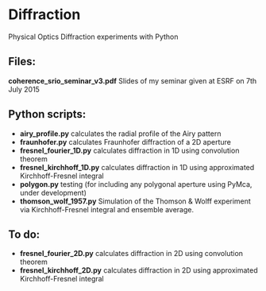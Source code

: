# Diffraction
Physical Optics Diffraction experiments with Python

## Files:

__coherence_srio_seminar_v3.pdf__ Slides of my seminar given at ESRF on 7th July 2015

## Python scripts: 

* __airy_profile.py__ calculates the radial profile of the Airy pattern
* __fraunhofer.py__ calculates Fraunhofer diffraction of a 2D aperture
* __fresnel_fourier_1D.py__ calculates diffraction in 1D using convolution theorem
* __fresnel_kirchhoff_1D.py__ calculates diffraction in 1D using approximated Kirchhoff-Fresnel integral 
* __polygon.py__ testing (for including any polygonal aperture using PyMca, under development)
* __thomson_wolf_1957.py__ Simulation of the Thomson & Wolff experiment via Kirchhoff-Fresnel integral and ensemble average. 

## To do: 
* __fresnel_fourier_2D.py__ calculates diffraction in 2D using convolution theorem
* __fresnel_kirchhoff_2D.py__ calculates diffraction in 2D using approximated Kirchhoff-Fresnel integral 


